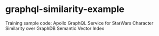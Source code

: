 # graphql-similarity-example
Training sample code: Apollo GraphQL Service for StarWars Character Similarity  over GraphDB Semantic Vector Index
